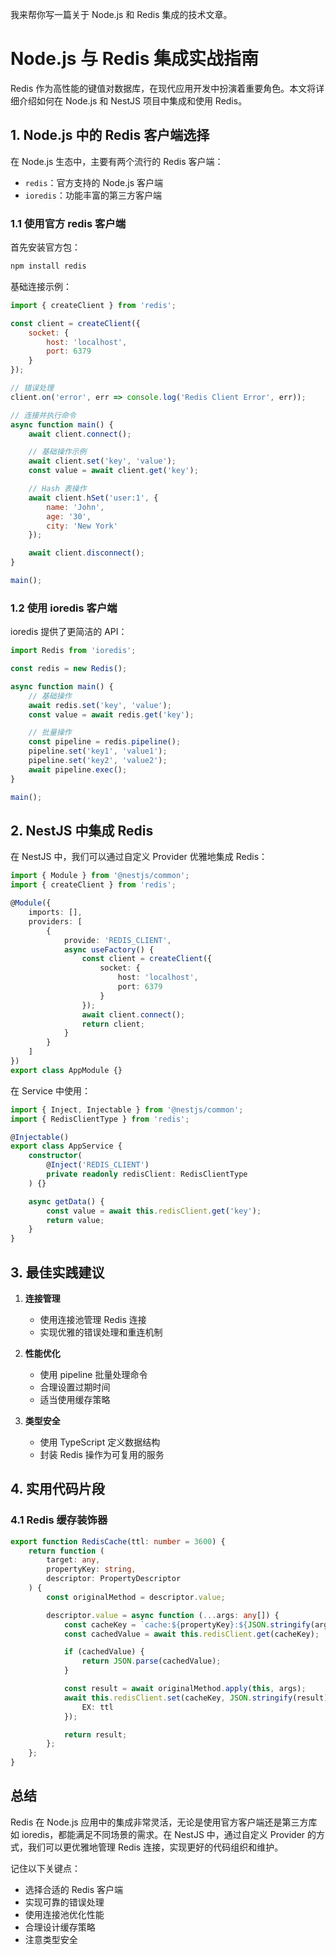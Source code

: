 我来帮你写一篇关于 Node.js 和 Redis 集成的技术文章。

# Node.js 与 Redis 集成实战指南

Redis 作为高性能的键值对数据库，在现代应用开发中扮演着重要角色。本文将详细介绍如何在 Node.js 和 NestJS 项目中集成和使用 Redis。

## 1. Node.js 中的 Redis 客户端选择

在 Node.js 生态中，主要有两个流行的 Redis 客户端：

- `redis`：官方支持的 Node.js 客户端
- `ioredis`：功能丰富的第三方客户端

### 1.1 使用官方 redis 客户端

首先安装官方包：

```bash
npm install redis
```

基础连接示例：

```javascript:src/redis-example.js
import { createClient } from 'redis';

const client = createClient({
    socket: {
        host: 'localhost',
        port: 6379
    }
});

// 错误处理
client.on('error', err => console.log('Redis Client Error', err));

// 连接并执行命令
async function main() {
    await client.connect();

    // 基础操作示例
    await client.set('key', 'value');
    const value = await client.get('key');

    // Hash 表操作
    await client.hSet('user:1', {
        name: 'John',
        age: '30',
        city: 'New York'
    });

    await client.disconnect();
}

main();
```

### 1.2 使用 ioredis 客户端

ioredis 提供了更简洁的 API：

```javascript:src/ioredis-example.js
import Redis from 'ioredis';

const redis = new Redis();

async function main() {
    // 基础操作
    await redis.set('key', 'value');
    const value = await redis.get('key');

    // 批量操作
    const pipeline = redis.pipeline();
    pipeline.set('key1', 'value1');
    pipeline.set('key2', 'value2');
    await pipeline.exec();
}

main();
```

## 2. NestJS 中集成 Redis

在 NestJS 中，我们可以通过自定义 Provider 优雅地集成 Redis：

```typescript:src/app.module.ts
import { Module } from '@nestjs/common';
import { createClient } from 'redis';

@Module({
    imports: [],
    providers: [
        {
            provide: 'REDIS_CLIENT',
            async useFactory() {
                const client = createClient({
                    socket: {
                        host: 'localhost',
                        port: 6379
                    }
                });
                await client.connect();
                return client;
            }
        }
    ]
})
export class AppModule {}
```

在 Service 中使用：

```typescript:src/app.service.ts
import { Inject, Injectable } from '@nestjs/common';
import { RedisClientType } from 'redis';

@Injectable()
export class AppService {
    constructor(
        @Inject('REDIS_CLIENT')
        private readonly redisClient: RedisClientType
    ) {}

    async getData() {
        const value = await this.redisClient.get('key');
        return value;
    }
}
```

## 3. 最佳实践建议

1. **连接管理**

   - 使用连接池管理 Redis 连接
   - 实现优雅的错误处理和重连机制

2. **性能优化**

   - 使用 pipeline 批量处理命令
   - 合理设置过期时间
   - 适当使用缓存策略

3. **类型安全**
   - 使用 TypeScript 定义数据结构
   - 封装 Redis 操作为可复用的服务

## 4. 实用代码片段

### 4.1 Redis 缓存装饰器

```typescript:src/decorators/redis-cache.decorator.ts
export function RedisCache(ttl: number = 3600) {
    return function (
        target: any,
        propertyKey: string,
        descriptor: PropertyDescriptor
    ) {
        const originalMethod = descriptor.value;

        descriptor.value = async function (...args: any[]) {
            const cacheKey = `cache:${propertyKey}:${JSON.stringify(args)}`;
            const cachedValue = await this.redisClient.get(cacheKey);

            if (cachedValue) {
                return JSON.parse(cachedValue);
            }

            const result = await originalMethod.apply(this, args);
            await this.redisClient.set(cacheKey, JSON.stringify(result), {
                EX: ttl
            });

            return result;
        };
    };
}
```

## 总结

Redis 在 Node.js 应用中的集成非常灵活，无论是使用官方客户端还是第三方库如 ioredis，都能满足不同场景的需求。在 NestJS 中，通过自定义 Provider 的方式，我们可以更优雅地管理 Redis 连接，实现更好的代码组织和维护。

记住以下关键点：

- 选择合适的 Redis 客户端
- 实现可靠的错误处理
- 使用连接池优化性能
- 合理设计缓存策略
- 注意类型安全
